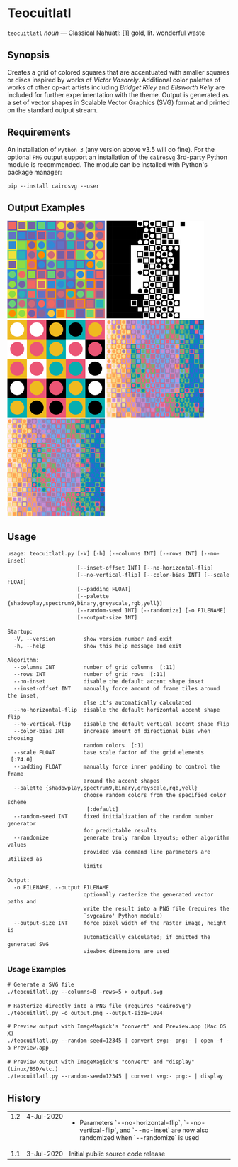 
# Teocuitlatl

`teocuitlatl` *noun* — Classical Nahuatl: [1] gold, lit. wonderful waste

## Synopsis

Creates a grid of colored squares that are accentuated with smaller squares or discs inspired by works of *Victor Vasarely*. Additional
color palettes of works of other op-art artists including *Bridget Riley* and *Ellsworth Kelly* are included for further experimentation
with the theme. Output is generated as a set of vector shapes in Scalable Vector Graphics (SVG) format and printed on the standard
output stream.

## Requirements

An installation of `Python 3` (any version above v3.5 will do fine). For the optional `PNG` output support an installation of
the `cairosvg` 3rd-party Python module is recommended. The module can be installed with Python's package manager:

``` shell
pip --install cairosvg --user
```

## Output Examples

<img width="220" height="220" src="Documentation/Teocuitlatl/Examples/basic_01.svg" alt="Figure 1"> <img width="220" height="220" src="Documentation/Teocuitlatl/Examples/basic_02.svg" alt="Figure 2"> <img width="220" height="220" src="Documentation/Teocuitlatl/Examples/basic_04.svg" alt="Figure 3"> <img width="220" height="220" src="Documentation/Teocuitlatl/Examples/basic_03.svg" alt="Figure 4"> <img width="220" height="220" src="Documentation/Teocuitlatl/Examples/basic_03.svg" alt="Figure 5">

## Usage

```
usage: teocuitlatl.py [-V] [-h] [--columns INT] [--rows INT] [--no-inset]
                      [--inset-offset INT] [--no-horizontal-flip]
                      [--no-vertical-flip] [--color-bias INT] [--scale FLOAT]
                      [--padding FLOAT]
                      [--palette {shadowplay,spectrum9,binary,greyscale,rgb,yell}]
                      [--random-seed INT] [--randomize] [-o FILENAME]
                      [--output-size INT]

Startup:
  -V, --version         show version number and exit
  -h, --help            show this help message and exit

Algorithm:
  --columns INT         number of grid columns  [:11]
  --rows INT            number of grid rows  [:11]
  --no-inset            disable the default accent shape inset
  --inset-offset INT    manually force amount of frame tiles around the inset,
                        else it's automatically calculated
  --no-horizontal-flip  disable the default horizontal accent shape flip
  --no-vertical-flip    disable the default vertical accent shape flip
  --color-bias INT      increase amount of directional bias when choosing
                        random colors  [:1]
  --scale FLOAT         base scale factor of the grid elements  [:74.0]
  --padding FLOAT       manually force inner padding to control the frame
                        around the accent shapes
  --palette {shadowplay,spectrum9,binary,greyscale,rgb,yell}
                        choose random colors from the specified color scheme
                         [:default]
  --random-seed INT     fixed initialization of the random number generator
                        for predictable results
  --randomize           generate truly random layouts; other algorithm values
                        provided via command line parameters are utilized as
                        limits

Output:
  -o FILENAME, --output FILENAME
                        optionally rasterize the generated vector paths and
                        write the result into a PNG file (requires the
                        `svgcairo' Python module)
  --output-size INT     force pixel width of the raster image, height is
                        automatically calculated; if omitted the generated SVG
                        viewbox dimensions are used
```

### Usage Examples

``` shell
# Generate a SVG file
./teocuitlatl.py --columns=8 -rows=5 > output.svg

# Rasterize directly into a PNG file (requires "cairosvg")
./teocuitlatl.py -o output.png --output-size=1024
```

``` shell
# Preview output with ImageMagick's "convert" and Preview.app (Mac OS X)
./teocuitlatl.py --random-seed=12345 | convert svg:- png:- | open -f -a Preview.app

# Preview output with ImageMagick's "convert" and "display" (Linux/BSD/etc.)
./teocuitlatl.py --random-seed=12345 | convert svg:- png:- | display
```

## History

<table>
	<tr>
		<td valign=top>1.2</td>
		<td valign=top nowrap>4-Jul-2020</td>
		<td>
			<ul>
				<li>Parameters `--no-horizontal-flip`, `--no-vertical-flip`, and `--no-inset` are now also randomized
					when `--randomize` is used
			</ul>
		</td>
	</tr>
	<tr>
		<td valign=top>1.1</td>
		<td valign=top nowrap>3-Jul-2020</td>
		<td>Initial public source code release</td>
	</tr>
</table>
